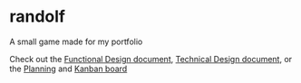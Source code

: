 # randolf
A small game made for my portfolio  

Check out the [Functional Design document](/Game-Design/Functional-Design.md), [Technical Design document](/Game-Design/Technical-Design.md), or the [Planning](/Game-Design/Planning.md) and [Kanban board](https://github.com/oddsqrl/randolf/projects/1)
